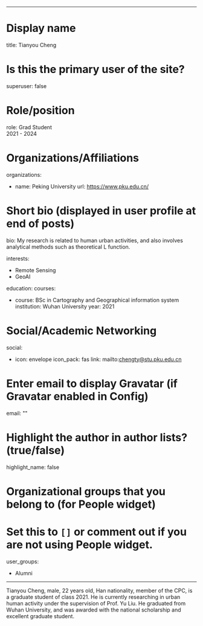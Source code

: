 
---
# Display name
title: Tianyou Cheng

# Is this the primary user of the site?
superuser: false

# Role/position
role: Grad Student<br>2021 - 2024</br>

# Organizations/Affiliations
organizations:
- name: Peking University
  url: https://www.pku.edu.cn/

# Short bio (displayed in user profile at end of posts)
bio: My research is related to human urban activities, and also involves analytical methods such as theoretical L function.

interests:
  - Remote Sensing
  - GeoAI


education:
  courses:
  - course: BSc in Cartography and Geographical information system
    institution: Wuhan University
    year: 2021


# Social/Academic Networking
social:
  - icon: envelope
    icon_pack: fas
    link: mailto:chengty@stu.pku.edu.cn


# Enter email to display Gravatar (if Gravatar enabled in Config)
email: ""

# Highlight the author in author lists? (true/false)
highlight_name: false

# Organizational groups that you belong to (for People widget)
#   Set this to `[]` or comment out if you are not using People widget.
user_groups:
- Alumni
---
Tianyou Cheng, male, 22 years old, Han nationality, member of the CPC, is a graduate student of class 2021. He is currently researching in urban human activity under the supervision of Prof. Yu Liu. He graduated from Wuhan University, and was awarded with the national scholarship and excellent graduate student.
